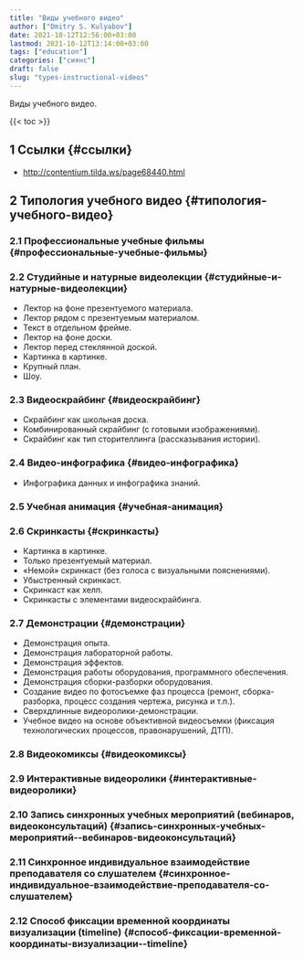```yaml
---
title: "Виды учебного видео"
author: ["Dmitry S. Kulyabov"]
date: 2021-10-12T12:56:00+03:00
lastmod: 2021-10-12T13:14:00+03:00
tags: ["education"]
categories: ["сиянс"]
draft: false
slug: "types-instructional-videos"
---
```


Виды учебного видео.

<!--more-->

{{< toc >}}


## <span class="section-num">1</span> Ссылки {#ссылки}

-   <http://contentium.tilda.ws/page68440.html>


## <span class="section-num">2</span> Типология учебного видео {#типология-учебного-видео}


### <span class="section-num">2.1</span> Профессиональные учебные фильмы {#профессиональные-учебные-фильмы}


### <span class="section-num">2.2</span> Студийные и натурные видеолекции {#студийные-и-натурные-видеолекции}

-   Лектор на фоне презентуемого материала.
-   Лектор рядом с презентуемым материалом.
-   Текст в отдельном фрейме.
-   Лектор на фоне доски.
-   Лектор перед стеклянной доской.
-   Картинка в картинке.
-   Крупный план.
-   Шоу.


### <span class="section-num">2.3</span> Видеоскрайбинг {#видеоскрайбинг}

-   Скрайбинг как школьная доска.
-   Комбинированный скрайбинг (с готовыми изображениями).
-   Скрайбинг как тип сторителлинга (рассказывания истории).


### <span class="section-num">2.4</span> Видео-инфографика {#видео-инфографика}

-   Инфографика данных и инфографика знаний.


### <span class="section-num">2.5</span> Учебная анимация {#учебная-анимация}


### <span class="section-num">2.6</span> Скринкасты {#скринкасты}

-   Картинка в картинке.
-   Только презентуемый материал.
-   «Немой» скринкаст (без голоса с визуальными пояснениями).
-   Убыстренный скринкаст.
-   Скринкаст как хелп.
-   Скринкасты с элементами видеоскрайбинга.


### <span class="section-num">2.7</span> Демонстрации {#демонстрации}

-   Демонстрация опыта.
-   Демонстрация лабораторной работы.
-   Демонстрация эффектов.
-   Демонстрация работы оборудования, программного обеспечения.
-   Демонстрация сборки-разборки оборудования.
-   Создание видео по фотосъемке фаз процесса (ремонт, сборка-разборка, процесс создания чертежа, рисунка и т.п.).
-   Сверхдлинные видеоролики-демонстрации.
-   Учебное видео на основе объективной видеосъемки (фиксация технологических процессов, правонарушений, ДТП).


### <span class="section-num">2.8</span> Видеокомиксы {#видеокомиксы}


### <span class="section-num">2.9</span> Интерактивные видеоролики {#интерактивные-видеоролики}


### <span class="section-num">2.10</span> Запись синхронных учебных мероприятий (вебинаров, видеоконсультаций) {#запись-синхронных-учебных-мероприятий--вебинаров-видеоконсультаций}


### <span class="section-num">2.11</span> Синхронное индивидуальное взаимодействие преподавателя со слушателем {#синхронное-индивидуальное-взаимодействие-преподавателя-со-слушателем}


### <span class="section-num">2.12</span> Способ фиксации временной координаты визуализации (timeline) {#способ-фиксации-временной-координаты-визуализации--timeline}
